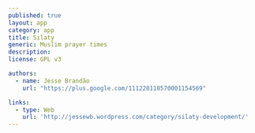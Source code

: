 ```yaml
---
published: true
layout: app
category: app
title: Silaty
generic: Muslim prayer times
description: 
license: GPL v3

authors: 
  - name: Jesse Brandão
    url: "https://plus.google.com/111228118570001154569"

links:
  - type: Web
    url: 'http://jessewb.wordpress.com/category/silaty-development/'
---
```

